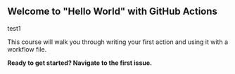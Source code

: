 ## Welcome to "Hello World" with GitHub Actions
test1

This course will walk you through writing your first action and using it with a workflow file. 

**Ready to get started? Navigate to the first issue.**
